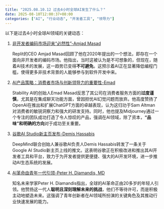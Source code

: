 ```yaml
---
title: "2025.08.10.12 过去4小时全球AI发生了什么？"
date: 2025-08-10T12:00:37+08:00
categories: ["AI", "行业动态", "开发者工具", "领导力"]
---
```

以下是过去4小时全球AI领域的关键动态：

1.  [非开发者编码市场迎来“必然性”-Amjad Masad](https://x.com/amasad/status/1954367504161378425)

    Replit的CEO Amjad Masad回顾了他在2020年提出的一个想法，即存在一个面向非开发者的编码市场。他指出，当时这被认为是不可想象的，但现在，随着AI技术的发展，这一趋势已变得**不可避免**。这预示着AI正在显著降低编程门槛，使得更多非技术背景的人能够参与到软件开发中来。

2.  [AI产品策略：消费者市场与创新领导力的重要性-Emad](https://x.com/EMostaque/status/1954343132528525528)

    Stability AI的创始人Emad Masad反思了其公司在消费者服务方面的**过度谨慎**，尤其是在集成聊天功能方面，曾因担忧AI幻觉问题而放弃。他高度赞扬了OpenAI在推出和扩展ChatGPT方面的卓越表现，认为这归功于Sam Altman对消费者的敏锐洞察力和强大的研发支持。同时，他也提及Midjourney通过一个专注的团队成功打造了令人惊叹的产品，强调在AI领域，除了资本，**“品味”和明确的方向**对于成功至关重要。

3.  [谷歌AI Studio新主页发布-Demis Hassabis](https://x.com/demishassabis/status/1954332532599865723)

    DeepMind联合创始人兼谷歌AI负责人Demis Hassabis转发了一条关于Google AI Studio新主页上线的推文。这表明谷歌正在积极改进和推出其AI开发者工具和平台，致力于为开发者提供更便捷、强大的AI开发环境，进一步推动AI生态系统的发展。

4.  [AI革命由青年一代引领-Peter H. Diamandis, MD](https://x.com/PeterDiamandis/status/1954332296456155184)

    知名未来学家Peter H. Diamandis指出，全球的AI革命正由20多岁的年轻人引领。他赞扬这一代人**聪明且深刻理解未来的挑战**，他们不等待许可，而是积极主动地塑造未来。这强调了青年创新者在AI领域所扮演的关键角色及其推动行业快速发展的能力。